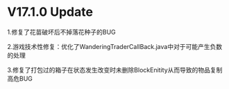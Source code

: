 # V17.1.0 Update

1.修复了花苗破坏后不掉落花种子的BUG

2.游戏技术性修复：优化了WanderingTraderCallBack.java中对于可能产生负数的处理

3.修复了打包过的箱子在状态发生改变时未删除BlockEnitity从而导致的物品复制高危BUG

